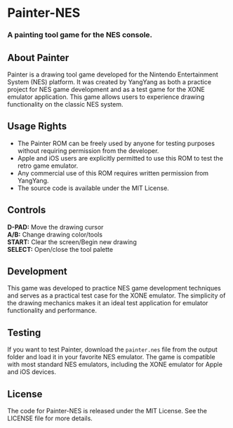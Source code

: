 # Painter-NES
### A painting tool game for the NES console.

## About Painter
Painter is a drawing tool game developed for the Nintendo Entertainment System (NES) platform. It was created by YangYang as both a practice project for NES game development and as a test game for the XONE emulator application. This game allows users to experience drawing functionality on the classic NES system.

## Usage Rights
- The Painter ROM can be freely used by anyone for testing purposes without requiring permission from the developer.
- Apple and iOS users are explicitly permitted to use this ROM to test the retro game emulator.
- Any commercial use of this ROM requires written permission from YangYang.
- The source code is available under the MIT License.

## Controls
**D-PAD:** Move the drawing cursor  
**A/B:** Change drawing color/tools  
**START:** Clear the screen/Begin new drawing  
**SELECT:** Open/close the tool palette

## Development
This game was developed to practice NES game development techniques and serves as a practical test case for the XONE emulator. The simplicity of the drawing mechanics makes it an ideal test application for emulator functionality and performance.

## Testing
If you want to test Painter, download the `painter.nes` file from the output folder and load it in your favorite NES emulator. The game is compatible with most standard NES emulators, including the XONE emulator for Apple and iOS devices.

## License
The code for Painter-NES is released under the MIT License. See the LICENSE file for more details.
